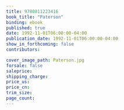 ```yaml
---
title: 9780811223416
book_title: "Paterson"
binding: ebook
published: true
date: 1992-11-01T06:00:00-04:00
publication_date: 1992-11-01T06:00:00-04:00
show_in_forthcoming: false
contributors:

cover_image_path: Paterson.jpg
forsale: false
saleprice:
shipping_charge:
price_us:
price_cn:
trim_size:
page_count:
---
```


